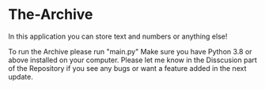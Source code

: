 # The-Archive
In this application you can store text and numbers or anything else!

To run the Archive please run "main.py"
Make sure you have Python 3.8 or above installed on your computer.
Please let me know in the Disscusion part of the Repository if you see any bugs or want a feature added in the next update.
